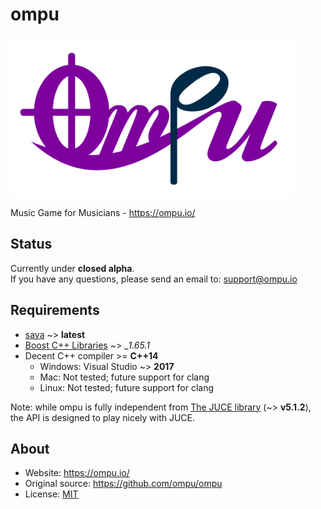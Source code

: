 # ompu

<img src="https://github.com/ompu/ompu-org-assets/raw/master/img/ompu-org/ompu-logo-2x-trans.png" alt="ompu" width="auto" height="256">

Music Game for Musicians - https://ompu.io/

## Status

Currently under **closed alpha**.  
If you have any questions, please send an email to: support@ompu.io

## Requirements

- [saya](https://github.com/saya-io/saya) ~> __latest__
- [Boost C++ Libraries](http://www.boost.org/) ~> __1.65.1_
- Decent C++ compiler >= __C++14__
  - Windows: Visual Studio ~> __2017__
  - Mac: Not tested; future support for clang
  - Linux: Not tested; future support for clang

Note: while ompu is fully independent from [The JUCE library](https://www.juce.com/) (~> __v5.1.2__), the API is designed to play nicely with JUCE.

## About

- Website: https://ompu.io/
- Original source: https://github.com/ompu/ompu
- License: [MIT](LICENSE)

